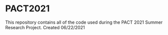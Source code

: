 # PACT2021
This repository contains all of the code used during the PACT 2021 Summer Research Project.
Created 06/22/2021
